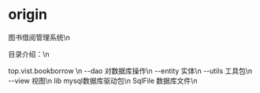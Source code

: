 # origin
图书借阅管理系统\n

目录介绍：\n

top.vist.bookborrow \n
	--dao     	对数据库操作\n
	--entity	实体\n
	--utils   	工具包\n
	--view		视图\n
lib mysql数据库驱动包\n
SqlFile  数据库文件\n
